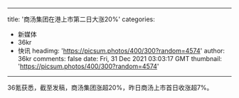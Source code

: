 
---
title: '商汤集团在港上市第二日大涨20%'
categories: 
 - 新媒体
 - 36kr
 - 快讯
headimg: 'https://picsum.photos/400/300?random=4574'
author: 36kr
comments: false
date: Fri, 31 Dec 2021 03:03:17 GMT
thumbnail: 'https://picsum.photos/400/300?random=4574'
---

<div>   
36氪获悉，截至发稿，商汤集团涨超20%，昨日商汤上市首日收涨超7%。  
</div>
            